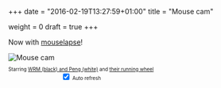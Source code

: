 +++
date = "2016-02-19T13:27:59+01:00"
title = "Mouse cam"

weight = 0
draft = true
+++
<p>Now with <a href="/download/mouselapse/">mouselapse</a>!</p>

<script src="/main.js"></script>

<div style="display: inline-block;">
    <img id="mousecam" src="https://home.jboy.eu/image/jpeg.cgi" alt="Mouse cam"><br>
    <p style="text-align: center; font-size: 0.7em;">
	Starring <a href="img/wrmpeng.jpg">WRM (black) and Peng (white)</a> and <a href="https://www.getzoo.de/getzoo-premium-holzlaufrad-o-27-cm.html">their running wheel</a><br>
	<label><input id="refresh_enabled" type="checkbox" checked>&nbsp;Auto refresh</label>
    </p>
</div>
